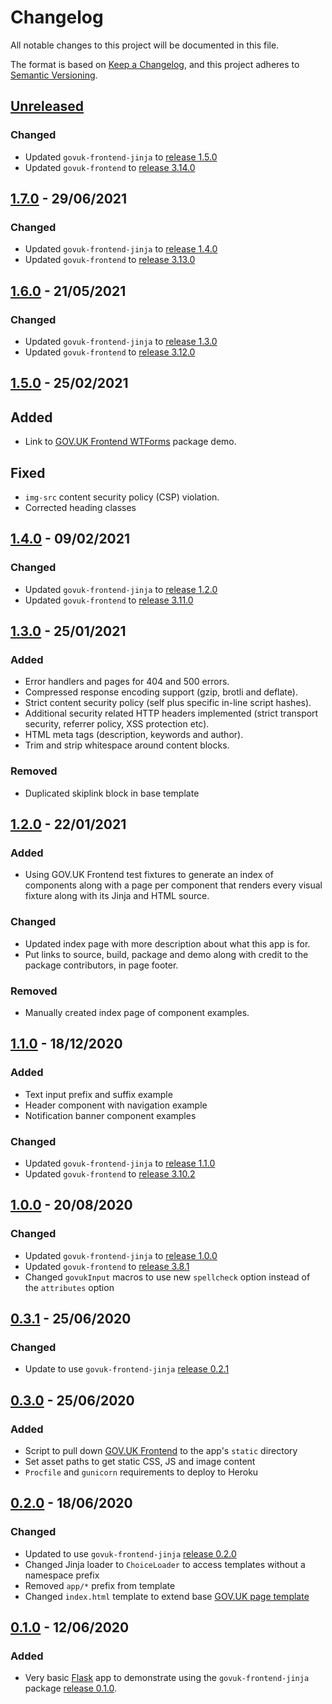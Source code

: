 # Changelog

All notable changes to this project will be documented in this file.

The format is based on [Keep a Changelog](https://keepachangelog.com/en/1.0.0/), and this project adheres to [Semantic Versioning](https://semver.org/spec/v2.0.0.html).

## [Unreleased](https://github.com/LandRegistry/govuk-frontend-jinja-demo/compare/1.7.0...main)

### Changed

- Updated `govuk-frontend-jinja` to [release 1.5.0](https://github.com/LandRegistry/govuk-frontend-jinja/releases/tag/1.5.0)
- Updated `govuk-frontend` to [release 3.14.0](https://github.com/alphagov/govuk-frontend/releases/tag/v3.14.0)

## [1.7.0](https://github.com/LandRegistry/govuk-frontend-jinja-demo/releases/tag/1.7.0) - 29/06/2021

### Changed

- Updated `govuk-frontend-jinja` to [release 1.4.0](https://github.com/LandRegistry/govuk-frontend-jinja/releases/tag/1.4.0)
- Updated `govuk-frontend` to [release 3.13.0](https://github.com/alphagov/govuk-frontend/releases/tag/v3.13.0)

## [1.6.0](https://github.com/LandRegistry/govuk-frontend-jinja-demo/releases/tag/1.6.0) - 21/05/2021

### Changed

- Updated `govuk-frontend-jinja` to [release 1.3.0](https://github.com/LandRegistry/govuk-frontend-jinja/releases/tag/1.3.0)
- Updated `govuk-frontend` to [release 3.12.0](https://github.com/alphagov/govuk-frontend/releases/tag/v3.12.0)

## [1.5.0](https://github.com/LandRegistry/govuk-frontend-jinja-demo/releases/tag/1.5.0) - 25/02/2021

## Added

- Link to [GOV.UK Frontend WTForms](https://govuk-frontend-wtf.herokuapp.com/) package demo.

## Fixed

- `img-src` content security policy (CSP) violation.
- Corrected heading classes

## [1.4.0](https://github.com/LandRegistry/govuk-frontend-jinja-demo/releases/tag/1.4.0) - 09/02/2021

### Changed

- Updated `govuk-frontend-jinja` to [release 1.2.0](https://github.com/LandRegistry/govuk-frontend-jinja/releases/tag/1.2.0)
- Updated `govuk-frontend` to [release 3.11.0](https://github.com/alphagov/govuk-frontend/releases/tag/v3.11.0)

## [1.3.0](https://github.com/LandRegistry/govuk-frontend-jinja-demo/releases/tag/1.3.0) - 25/01/2021

### Added

- Error handlers and pages for 404 and 500 errors.
- Compressed response encoding support (gzip, brotli and deflate).
- Strict content security policy (self plus specific in-line script hashes).
- Additional security related HTTP headers implemented (strict transport security, referrer policy, XSS protection etc).
- HTML meta tags (description, keywords and author).
- Trim and strip whitespace around content blocks.

### Removed

- Duplicated skiplink block in base template

## [1.2.0](https://github.com/LandRegistry/govuk-frontend-jinja-demo/releases/tag/1.2.0) - 22/01/2021

### Added

- Using GOV.UK Frontend test fixtures to generate an index of components along with a page per component that renders every visual fixture along with its Jinja and HTML source.

### Changed

- Updated index page with more description about what this app is for.
- Put links to source, build, package and demo along with credit to the package contributors, in page footer.

### Removed

- Manually created index page of component examples.

## [1.1.0](https://github.com/LandRegistry/govuk-frontend-jinja-demo/releases/tag/1.1.0) - 18/12/2020

### Added

- Text input prefix and suffix example
- Header component with navigation example
- Notification banner component examples

### Changed

- Updated `govuk-frontend-jinja` to [release 1.1.0](https://github.com/LandRegistry/govuk-frontend-jinja/releases/tag/1.1.0)
- Updated `govuk-frontend` to [release 3.10.2](https://github.com/alphagov/govuk-frontend/releases/tag/v3.10.2)

## [1.0.0](https://github.com/LandRegistry/govuk-frontend-jinja-demo/releases/tag/1.0.0) - 20/08/2020

### Changed

- Updated `govuk-frontend-jinja` to [release 1.0.0](https://github.com/LandRegistry/govuk-frontend-jinja/releases/tag/1.0.0)
- Updated `govuk-frontend` to [release 3.8.1](https://github.com/alphagov/govuk-frontend/releases/tag/v3.8.1)
- Changed `govukInput` macros to use new `spellcheck` option instead of the `attributes` option

## [0.3.1](https://github.com/LandRegistry/govuk-frontend-jinja-demo/releases/tag/0.3.1) - 25/06/2020

### Changed

- Update to use `govuk-frontend-jinja` [release 0.2.1](https://github.com/LandRegistry/govuk-frontend-jinja/releases/tag/0.2.1)

## [0.3.0](https://github.com/LandRegistry/govuk-frontend-jinja-demo/releases/tag/0.3.0) - 25/06/2020

### Added

- Script to pull down [GOV.UK Frontend](https://github.com/alphagov/govuk-frontend/) to the app's `static` directory
- Set asset paths to get static CSS, JS and image content
- `Procfile` and `gunicorn` requirements to deploy to Heroku

## [0.2.0](https://github.com/LandRegistry/govuk-frontend-jinja-demo/releases/tag/0.2.0) - 18/06/2020

### Changed

- Updated to use `govuk-frontend-jinja` [release 0.2.0](https://github.com/LandRegistry/govuk-frontend-jinja/releases/tag/0.2.0)
- Changed Jinja loader to `ChoiceLoader` to access templates without a namespace prefix
- Removed `app/*` prefix from template
- Changed `index.html` template to extend base [GOV.UK page template](https://design-system.service.gov.uk/styles/page-template/)

## [0.1.0](https://github.com/LandRegistry/govuk-frontend-jinja-demo/releases/tag/0.1.0) - 12/06/2020

### Added

- Very basic [Flask](https://flask.palletsprojects.com/) app to demonstrate using the `govuk-frontend-jinja` package [release 0.1.0](https://github.com/LandRegistry/govuk-frontend-jinja/releases/tag/0.1.0).
